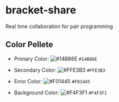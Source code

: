 # bracket-share

Real time collaboration for pair programming

## Color Pellete

- Primary Color: ![#14B86E](https://via.placeholder.com/15/14B86E/000000?text=+) `#14B86E`

- Secondary Color: ![#FFE3B3](https://via.placeholder.com/15/FFE3B3/000000?text=+) `#FFE3B3`

- Error Color: ![#F01445](https://via.placeholder.com/15/F01445/000000?text=+) `#F01445`

- Background Color: ![#F4F3F1](https://via.placeholder.com/15/F4F3F1/000000?text=+) `#F4F3F1`